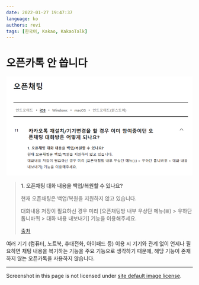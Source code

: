 ```yaml
---
date: 2022-01-27 19:47:37
language: ko
authors: revi
tags: [한국어, Kakao, KakaoTalk]
---
```


# 오픈카톡 안 씁니다

![오픈카톡 최근 메시지가 아닌 메시지, 인용구 아래 작성](kakao-opentalk-help.png)

> **1. 오픈채팅 대화 내용을 백업/복원할 수 있나요?**
>
> 현재 오픈채팅은 백업/복원을 지원하지 않고 있습니다.
>
> 대화내용 저장이 필요하신 경우 미리 [오픈채팅방 내부 우상단 메뉴(≣) > 우하단 톱니바퀴 > 대화 내용 내보내기] 기능을 이용해주세요.
>
> [출처](https://cs.kakao.com/helps?articleId=1073193470&service=8&category=105&device=9&locale=ko)

여러 기기 (컴퓨터, 노트북, 휴대전화, 아이패드 등) 이용 시 기기와 관계 없이 언제나 필요하면 채팅 내용을 복기하는 기능을 주요 기능으로
생각하기 때문에, 해당 기능이 존재하지 않는 오픈카톡을 사용하지 않습니다.

---

Screenshot in this page is not licensed under [site default image license](/meta#license).
